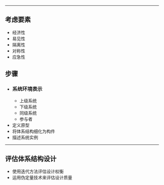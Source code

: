 ------
## 考虑要素
- 经济性
- 易见性
- 隔离性
- 对称性
- 应急性
## 步骤
- ### 系统环境表示
	- 上级系统
	- 下级系统
	- 同级系统
	- 参与者
- 定义原型
- 将体系结构细化为构件
- 描述系统实例

------

## 评估体系结构设计
- 使用迭代方法评估设计权衡
- 运用伪定量技术来评估设计质量